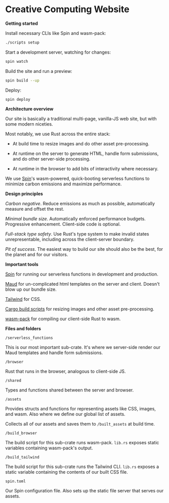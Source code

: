 # Creative Computing Website

**Getting started**

Install necessary CLIs like Spin and wasm-pack:

```bash
./scripts setup
```

Start a development server, watching for changes:

```bash
spin watch
```

Build the site and run a preview:

```bash
spin build --up
```

Deploy:

```bash
spin deploy
```

**Architecture overview**

Our site is basically a traditional multi-page, vanilla-JS web site, but with some modern niceties.

Most notably, we use Rust across the entire stack:

- At build time to resize images and do other asset pre-processing.

- At runtime on the server to generate HTML, handle form submissions, and do other server-side processing.

- At runtime in the browser to add bits of interactivity where necessary.

We use [Spin](https://www.fermyon.com/spin)'s wasm-powered, quick-booting serverless functions to minimize carbon emissions and maximize performance.

**Design principles**

_Carbon negative_. Reduce emissions as much as possible, automatically measure and offset the rest.

_Minimal bundle size_. Automatically enforced performance budgets. Progressive enhancement. Client-side code is optional.

_Full-stack type safety_. Use Rust's type system to make invalid states unrepresentable, including across the client-server boundary.

_Pit of success_. The easiest way to build our site should also be the best, for the planet and for our visitors.

**Important tools**

[Spin](https://www.fermyon.com/spin) for running our serverless functions in development and production.

[Maud](https://maud.lambda.xyz/) for un-complicated html templates on the server and client. Doesn't blow up our bundle size.

[Tailwind](https://tailwindcss.com/) for CSS.

[Cargo build scripts](https://doc.rust-lang.org/cargo/reference/build-scripts.html) for resizing images and other asset pre-processing.

[wasm-pack](https://github.com/rustwasm/wasm-pack) for compiling our client-side Rust to wasm.

**Files and folders**

`/serverless_functions`

This is our most important sub-crate. It's where we server-side render our Maud templates and handle form submissions.

`/browser`

Rust that runs in the browser, analogous to client-side JS.

`/shared`

Types and functions shared between the server and browser.

`/assets`

Provides structs and functions for representing assets like CSS, images, and wasm. Also where we define our global list of assets.

Collects all of our assets and saves them to `/built_assets` at build time.

`/build_browser`

The build script for this sub-crate runs wasm-pack. `lib.rs` exposes static variables containing wasm-pack's output.

`/build_tailwind`

The build script for this sub-crate runs the Tailwind CLI. `lib.rs` exposes a static variable containing the contents of our built CSS file.

`spin.toml`

Our Spin configuration file. Also sets up the static file server that serves our assets.
